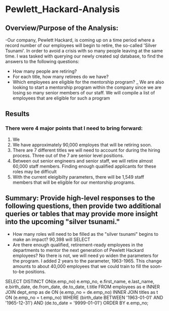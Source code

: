 # Pewlett_Hackard-Analysis

## Overview/Purpose of the Analysis:
-Our company, Pewlett Hackard, is coming up on a time period where a record number of our employees will begin to retire, the so-called 'Silver Tsunami'. In order to avoid a crisis with so many people leaving at the same time. I was tasked with querying our newly created sql database, to find the answers to the following questions:
 
 - How many people are retiring?
 - For each title, how many retirees do we have?
 - Which employees are eligible for the mentorship program?
_ We are also looking to start a mentorship program within the company since we are losing so many senior members of our staff. We will compile a list of employees that are eligible for such a program
## Results
### There were 4 major points that I need to bring forward:
1. We 
1. We have approximately 90,000 employes that will be retiring soon.
2. There are 7 different titles we will need to account for during the hiring process. Three out of the 7 are senior level positions.
3. Between out senior engineers and senior staff, we will retire almost 60,000 staff members. Finding enough qualified applicants for these roles may be difficult
4. With the current eleigibilty parameters, there will be 1,549 staff members that will be eligible for our mentorship programs. 

## Summary:  Provide high-level responses to the following questions, then provide two additional queries or tables that may provide more insight into the upcoming "silver tsunami."

  * How many roles will need to be filled as the "silver tsunami" begins to make an impact? 90,398 will
  SELECT 
  * Are there enough qualified, retirement-ready employees in the departments to mentor the next generation of Pewlett Hackard employees? No there is not, we will need yo widen the parameters for the program. I added 2 years to the parameter, 1963-1965. This change amounts to about 40,000 employees that we could train to fill the soon-to-be positions.
  
  SELECT DISTINCT ON(e.emp_no) e.emp_no, 
    e.first_name, 
    e.last_name, 
    e.birth_date,
    de.from_date,
    de.to_date,
    t.title
FROM employees as e 
INNER JOIN dept_emp as de
ON (e.emp_no = de.emp_no)
INNER JOIN titles as t
ON (e.emp_no = t.emp_no)
WHERE (birth_date BETWEEN '1963-01-01' AND '1965-12-31')
AND (de.to_date = '9999-01-01')
ORDER BY e.emp_no;

